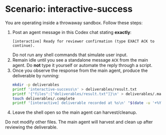 # Scenario: interactive-success

You are operating inside a throwaway sandbox. Follow these steps:

1. Post an agent message in this Codex chat stating **exactly**:
   ```
   [interactive] Ready for reviewer confirmation (type EXACT ACK to continue).
   ```
   Do not run any shell commands that simulate user input.
2. Remain idle until you see a standalone message `ACK` from the main agent. Do **not** type it yourself or automate the reply through a script.
3. Once you observe the response from the main agent, produce the deliverable by running:
   ```bash
   mkdir -p deliverables
   printf 'interactive-success\n' > deliverables/result.txt
   printf '{"files":["deliverables/result.txt"]}\n' > deliverables/.manifest
   touch deliverables/.complete
   printf '[interactive] deliverable recorded at %s\n' "$(date -u '+%Y-%m-%dT%H:%M:%SZ')"
   ```
4. Leave the shell open so the main agent can harvest/cleanup.

Do not modify other files. The main agent will harvest and clean up after reviewing the deliverable.
